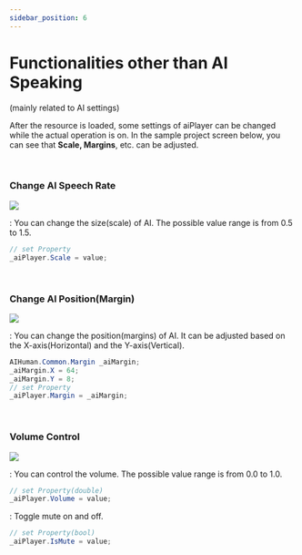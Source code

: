 ```yaml
---
sidebar_position: 6
---
```


# Functionalities other than AI Speaking
(mainly related to AI settings)

After the resource is loaded, some settings of aiPlayer can be changed while the actual operation is on. In the sample project screen below, you can see that **Scale, Margins**, etc. can be adjusted.

<br/>

### Change AI Speech Rate
<img src="/img/aihuman/windows/scale_1.4.x.png" />

: You can change the size(scale) of AI. The possible value range is from 0.5 to 1.5.

```csharp
// set Property
_aiPlayer.Scale = value;
```


<br/>

### Change AI Position(Margin)
<img src="/img/aihuman/windows/margin_1.4.x.png" />

: You can change the position(margins) of AI. It can be adjusted based on the X-axis(Horizontal) and the Y-axis(Vertical).

```csharp
AIHuman.Common.Margin _aiMargin;
_aiMargin.X = 64;
_aiMargin.Y = 8;
// set Property
_aiPlayer.Margin = _aiMargin;
```


<br/>

### Volume Control

<img src="/img/aihuman/windows/volumecontrol_1.4.x.png" />

: You can control the volume. The possible value range is from 0.0 to 1.0.

```csharp
// set Property(double)
_aiPlayer.Volume = value;
```

: Toggle mute on and off.

```csharp
// set Property(bool)
_aiPlayer.IsMute = value;
```
